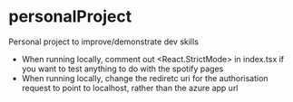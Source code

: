 # personalProject
Personal project to improve/demonstrate dev skills 

- When running locally, comment out <React.StrictMode> in index.tsx if you want to test anything to do with the spotify pages
- When running locally, change the rediretc uri for the authorisation request to point to localhost, rather than the azure app url
